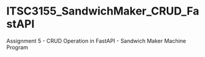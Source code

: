 # ITSC3155_SandwichMaker_CRUD_FastAPI
Assignment 5 - CRUD Operation in FastAPI - Sandwich Maker Machine Program
